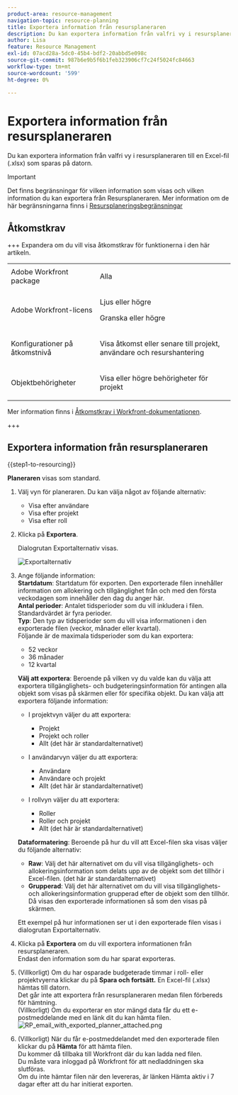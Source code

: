 ```yaml
---
product-area: resource-management
navigation-topic: resource-planning
title: Exportera information från resursplaneraren
description: Du kan exportera information från valfri vy i resursplaneraren till en Excel-fil (.xlsx) som sparas på datorn.
author: Lisa
feature: Resource Management
exl-id: 07acd28a-5dc0-45b4-bdf2-20abbd5e098c
source-git-commit: 987b6e9b5f6b1feb323906cf7c24f5024fc84663
workflow-type: tm+mt
source-wordcount: '599'
ht-degree: 0%

---
```


# Exportera information från resursplaneraren

Du kan exportera information från valfri vy i resursplaneraren till en Excel-fil (.xlsx) som sparas på datorn.

>[!IMPORTANT]
>
>Det finns begränsningar för vilken information som visas och vilken information du kan exportera från Resursplaneraren. Mer information om de här begränsningarna finns i [Resursplaneringsbegränsningar](../../resource-mgmt/resource-planning/resource-planner-display-limitations.md)

## Åtkomstkrav

+++ Expandera om du vill visa åtkomstkrav för funktionerna i den här artikeln.

<table style="table-layout:auto"> 
 <col> 
 <col> 
 <tbody> 
  <tr> 
  <tr> 
   <td>Adobe Workfront package</td> 
   <td><p>Alla</p></td>
  </tr> 
  <tr> 
   <td>Adobe Workfront-licens</td> 
   <td><p>Ljus eller högre</p>
       <p>Granska eller högre</p></td> 
  </tr> 
  <tr> 
   <td>Konfigurationer på åtkomstnivå</td> 
   <td> <p>Visa åtkomst eller senare till projekt, användare och resurshantering</p></td> 
  </tr> 
  <tr> 
   <td>Objektbehörigheter</td> 
   <td> <p>Visa eller högre behörigheter för projekt</p></td> 
  </tr> 
 </tbody> 
</table>

Mer information finns i [Åtkomstkrav i Workfront-dokumentationen](/help/quicksilver/administration-and-setup/add-users/access-levels-and-object-permissions/access-level-requirements-in-documentation.md).

+++

## Exportera information från resursplaneraren

{{step1-to-resourcing}}

**Planeraren** visas som standard.

1. Välj vyn för planeraren. Du kan välja något av följande alternativ:

   * Visa efter användare
   * Visa efter projekt
   * Visa efter roll

1. Klicka på **Exportera**.

   Dialogrutan Exportalternativ visas.

   ![Exportalternativ](assets/rp-export-options-box-350x421.png)

1. Ange följande information:\
   **Startdatum**: Startdatum för exporten. Den exporterade filen innehåller information om allokering och tillgänglighet från och med den första veckodagen som innehåller den dag du anger här.\
   **Antal perioder**: Antalet tidsperioder som du vill inkludera i filen. Standardvärdet är fyra perioder.\
   **Typ**: Den typ av tidsperioder som du vill visa informationen i den exporterade filen (veckor, månader eller kvartal).\
   Följande är de maximala tidsperioder som du kan exportera:

   * 52 veckor
   * 36 månader
   * 12 kvartal

   **Välj att exportera**: Beroende på vilken vy du valde kan du välja att exportera tillgänglighets- och budgeteringsinformation för antingen alla objekt som visas på skärmen eller för specifika objekt.
Du kan välja att exportera följande information:

   * I projektvyn väljer du att exportera:

      * Projekt
      * Projekt och roller
      * Allt (det här är standardalternativet)

   * I användarvyn väljer du att exportera:

      * Användare
      * Användare och projekt
      * Allt (det här är standardalternativet)

   * I rollvyn väljer du att exportera:

      * Roller
      * Roller och projekt
      * Allt (det här är standardalternativet)

   **Dataformatering**: Beroende på hur du vill att Excel-filen ska visas väljer du följande alternativ:

   * **Raw**: Välj det här alternativet om du vill visa tillgänglighets- och allokeringsinformation som delats upp av de objekt som det tillhör i Excel-filen. (det här är standardalternativet)
   * **Grupperad**: Välj det här alternativet om du vill visa tillgänglighets- och allokeringsinformation grupperad efter de objekt som den tillhör. Då visas den exporterade informationen så som den visas på skärmen.

   Ett exempel på hur informationen ser ut i den exporterade filen visas i dialogrutan Exportalternativ.

1. Klicka på **Exportera** om du vill exportera informationen från resursplaneraren.\
   Endast den information som du har sparat exporteras.

1. (Villkorligt) Om du har osparade budgeterade timmar i roll- eller projektvyerna klickar du på **Spara och fortsätt.**
En Excel-fil (.xlsx) hämtas till datorn.\
   Det går inte att exportera från resursplaneraren medan filen förbereds för hämtning.\
   (Villkorligt) Om du exporterar en stor mängd data får du ett e-postmeddelande med en länk dit du kan hämta filen.\
   ![RP_email_with_exported_planner_attached.png](assets/rp-eamil-with-exported-planner-attached-350x116.png)

1. (Villkorligt) När du får e-postmeddelandet med den exporterade filen klickar du på **Hämta** för att hämta filen.\
   Du kommer då tillbaka till Workfront där du kan ladda ned filen.\
   Du måste vara inloggad på Workfront för att nedladdningen ska slutföras.\
   Om du inte hämtar filen när den levereras, är länken Hämta aktiv i 7 dagar efter att du har initierat exporten.
